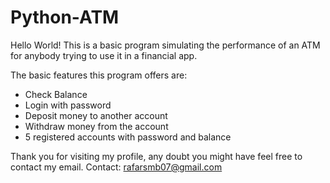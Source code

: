 # Python-ATM
Hello World! This is a basic program simulating the performance of an ATM for anybody trying to use it in a financial app.

The basic features this program offers are:
  - Check Balance
  - Login with password
  - Deposit money to another account
  - Withdraw money from the account
  - 5 registered accounts with password and balance

Thank you for visiting my profile, any doubt you might have feel free to contact my email.
Contact: rafarsmb07@gmail.com
